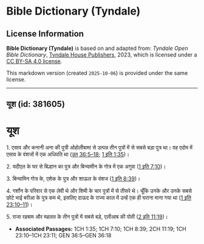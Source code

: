 # Bible Dictionary (Tyndale)

## License Information

**Bible Dictionary (Tyndale)** is based on and adapted from: _Tyndale Open Bible Dictionary_, [Tyndale House Publishers](https://tyndaleopenresources.com/), 2023, which is licensed under a [CC BY-SA 4.0 license](https://creativecommons.org/licenses/by-sa/4.0/legalcode.en).

This markdown version (created `2025-10-06`) is provided under the same license.



--------------------------------

## यूश (id: 381605)

यूश
===

1\. एसाव और कनानी अना की पुत्री ओहोलीबामा से उत्पन्न तीन पुत्रों में से सबसे बड़ा पुत्र था। वह एदोम में एसाव के वंशजों में एक अधिपति था ([उत् 36:5–18](https://ref.ly/Gen36:5-Gen36:18); [1 इति 1:35](https://ref.ly/1Chr1:35))।

2\. यदीएल के घर से बिल्हान का पुत्र और बिन्यामीन के गोत्र में एक अगुवा ([1 इति 7:10](https://ref.ly/1Chr7:10))।

3\. बिन्यामिन गोत्र के, एशेक के पुत्र और शाऊल के वंशज ([1 इति 8:39](https://ref.ly/1Chr8:39))।

4\. गर्शोन के परिवार से एक लेवी थे और शिमी के चार पुत्रों में से तीसरे थे। चूँकि उनके और उनके सबसे छोटे भाई बरीआ के पुत्र कम थे, इसलिए दाऊद के राज्य काल में उन्हें एक ही घराना माना गया था ([1 इति 23:10–11](https://ref.ly/1Chr23:10-1Chr23:11))।

5\. राजा रहबाम और महलत के तीन पुत्रों में सबसे बड़े, एलीआब की पोती ([2 इति 11:19](https://ref.ly/2Chr11:19))।

* **Associated Passages:** 1CH 1:35; 1CH 7:10; 1CH 8:39; 2CH 11:19; 1CH 23:10–1CH 23:11; GEN 36:5–GEN 36:18

